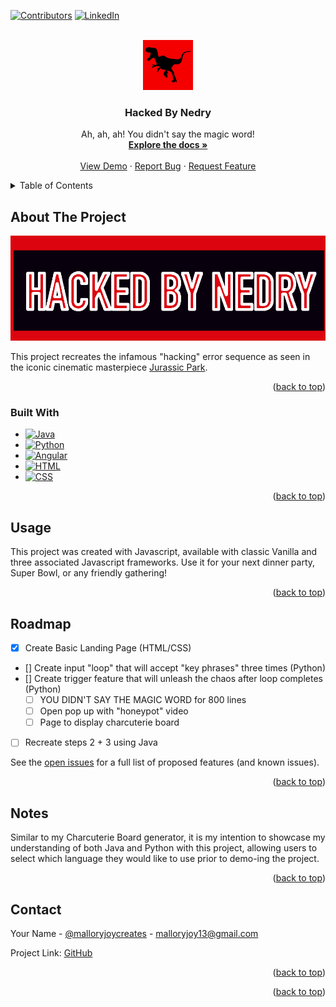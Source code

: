 <!-- Improved compatibility of back to top link: See: https://github.com/othneildrew/Best-README-Template/pull/73 -->
<a id="readme-top"></a>
<!--
*** Thanks for checking out the Best-README-Template. If you have a suggestion
*** that would make this better, please fork the repo and create a pull request
*** or simply open an issue with the tag "enhancement".
*** Don't forget to give the project a star!
*** Thanks again! Now go create something AMAZING! :D
-->



<!-- PROJECT SHIELDS -->
<!--
*** I'm using markdown "reference style" links for readability.
*** Reference links are enclosed in brackets [ ] instead of parentheses ( ).
*** See the bottom of this document for the declaration of the reference variables
*** for contributors-url, forks-url, etc. This is an optional, concise syntax you may use.
*** https://www.markdownguide.org/basic-syntax/#reference-style-links
-->
[![Contributors][contributors-shield]][contributors-url]
[![LinkedIn][linkedin-shield]][linkedin-url]



<!-- PROJECT LOGO -->
<br />
<div align="center">
  <a href="https://github.com/malloryjoy/hackedbynedry">
    <img src="logo.png" alt="Logo" width="80" height="80">
  </a>

<h3 align="center">Hacked By Nedry</h3>

  <p align="center">
    Ah, ah, ah! You didn't say the magic word! 
    <br />
    <a href="https://github.com/malloryjoy/hackedbynedry"><strong>Explore the docs »</strong></a>
    <br />
    <br />
    <a href="https://github.com/malloryjoy/hackedbynedry">View Demo</a>
    &middot;
    <a href="https://github.com/malloryjoy/hackedbynedry/issues/new?labels=bug&template=bug-report---.md">Report Bug</a>
    &middot;
    <a href="https://github.com/malloryjoy/hackedbynedry/issues/new?labels=enhancement&template=feature-request---.md">Request Feature</a>
  </p>
</div>



<!-- TABLE OF CONTENTS -->
<details>
  <summary>Table of Contents</summary>
  <ol>
    <li>
      <a href="#about-the-project">About The Project</a>
      <ul>
        <li><a href="#built-with">Built With</a></li>
      </ul>
    </li>
    <li>
      <a href="#getting-started">Getting Started</a>
    </li>
    <li><a href="#usage">Usage</a></li>
    <li><a href="#roadmap">Roadmap</a></li>
    <li><a href="#contributing">Contributing</a></li>
    <li><a href="#notes">Notes</a></li>
    <li><a href="#contact">Contact</a></li>
    <li><a href="#acknowledgments">Acknowledgments</a></li>
  </ol>
</details>



<!-- ABOUT THE PROJECT -->
## About The Project

[![Product Name Screen Shot][product-screenshot]](https://example.com)

This project recreates the infamous "hacking" error sequence as seen in the iconic cinematic masterpiece <a href="https://www.youtube.com/watch?v=RfiQYRn7fBg" target="_blank">Jurassic Park</a>.

<p align="right">(<a href="#readme-top">back to top</a>)</p>



### Built With

* [![Java][Java.java]][Java-url]
* [![Python][Python.py]][Python-url]
* [![Angular][Angular.io]][Angular-url]
* [![HTML][HTML.io]][HTML-url]
* [![CSS][CSS.io]][CSS-url]


<p align="right">(<a href="#readme-top">back to top</a>)</p>





<!-- USAGE EXAMPLES -->
## Usage

This project was created with Javascript, available with classic Vanilla and three associated Javascript frameworks. Use it for your next dinner party, Super Bowl, or any friendly gathering! 


<p align="right">(<a href="#readme-top">back to top</a>)</p>



<!-- ROADMAP -->
## Roadmap

- [x] Create Basic Landing Page (HTML/CSS)
- [] Create input "loop" that will accept "key phrases" three times (Python)
- [] Create trigger feature that will unleash the chaos after loop completes (Python)
    - [ ] YOU DIDN'T SAY THE MAGIC WORD for 800 lines 
    - [ ] Open pop up with "honeypot" video
    - [ ] Page to display charcuterie board
- [ ] Recreate steps 2 + 3 using Java
 


See the [open issues](https://github.com/github_username/repo_name/issues) for a full list of proposed features (and known issues).

<p align="right">(<a href="#readme-top">back to top</a>)</p>





<!-- NOTES -->
## Notes

Similar to my Charcuterie Board generator, it is my intention to showcase my understanding of both Java and Python with this project, allowing users to select which language they would like to use prior to demo-ing the project.  

<p align="right">(<a href="#readme-top">back to top</a>)</p>



<!-- CONTACT -->
## Contact

Your Name - [@malloryjoycreates](https://instagram.com/malloryjoycreates) - malloryjoy13@gmail.com

Project Link: [GitHub](https://github.com/malloryjoy/hackedbynedry)

<p align="right">(<a href="#readme-top">back to top</a>)</p>





<p align="right">(<a href="#readme-top">back to top</a>)</p>



<!-- MARKDOWN LINKS & IMAGES -->
<!-- https://www.markdownguide.org/basic-syntax/#reference-style-links -->
[contributors-shield]: https://img.shields.io/github/contributors/malloryjoy/charcuterie.svg?style=for-the-badge
[contributors-url]: https://github.com/malloryjoy
[forks-shield]: https://img.shields.io/github/forks/github_username/repo_name.svg?style=for-the-badge
[forks-url]: https://github.com/github_username/repo_name/network/members
[stars-shield]: https://img.shields.io/github/stars/github_username/repo_name.svg?style=for-the-badge
[stars-url]: https://github.com/github_username/repo_name/stargazers
[issues-shield]: https://img.shields.io/github/issues/github_username/repo_name.svg?style=for-the-badge
[issues-url]: https://github.com/github_username/repo_name/issues
[license-shield]: https://img.shields.io/github/license/github_username/repo_name.svg?style=for-the-badge
[license-url]: https://github.com/github_username/repo_name/blob/master/LICENSE.txt
[linkedin-shield]: https://img.shields.io/badge/-LinkedIn-black.svg?style=for-the-badge&logo=linkedin&colorB=555
[linkedin-url]: https://www.linkedin.com/in/malloryjoy/
[product-screenshot]: screenshot.png
[Java.java]: https://img.shields.io/badge/java-000000?style=for-the-badge&logo=java&logoColor=red
[Java-url]: https://www.java.com/en/
[Python.py]: https://img.shields.io/badge/Python-ff0000?style=for-the-badge&logo=Python&logoColor=black
[Python-url]: https://www.python.org/
[Angular.io]: https://img.shields.io/badge/Angular-DD0031?style=for-the-badge&logo=angular&logoColor=white
[Angular-url]: https://angular.io/
[HTML.io]: https://img.shields.io/badge/HTML-1f75fe
[HTML-url]: https://developer.mozilla.org/en-US/docs/Web/HTML
[CSS.io]: https://img.shields.io/badge/CSS-991ae8?style=for-the-badge&logo=CSS&logoColor=white
[CSS-url]: https://developer.mozilla.org/en-US/docs/Web/CSS

